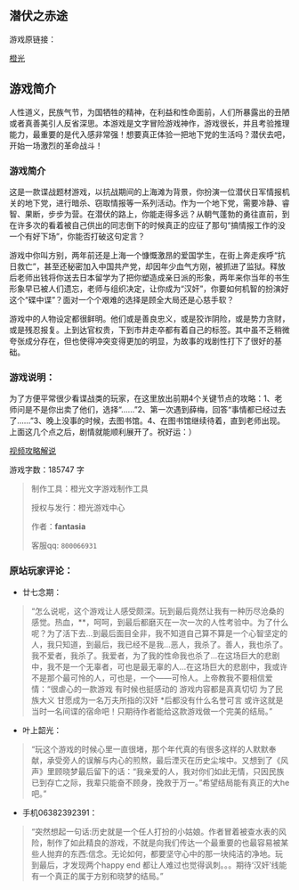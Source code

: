 ## 潜伏之赤途

游戏原链接：

[橙光](https://www.66rpg.com/game/uncheck/2992) 

## 游戏简介

人性道义，民族气节，为国牺牲的精神，在利益和性命面前，人们所暴露出的丑陋或者真善美引人反省深思。本游戏是文字冒险游戏神作，游戏很长，并且考验推理能力，最重要的是代入感非常强！想要真正体验一把地下党的生活吗？潜伏去吧，开始一场激烈的革命战斗！

### 游戏简介

这是一款谍战题材游戏，以抗战期间的上海滩为背景，你扮演一位潜伏日军情报机关的地下党，进行暗杀、窃取情报等一系列活动。作为一个地下党，需要冷静、睿智、果断，步步为营。在潜伏的路上，你能走得多远？从朝气蓬勃的勇往直前，到在许多次的看着被自己供出的同志倒下的时候真正的应征了那句“搞情报工作的没一个有好下场”，你能否打破这句定言？

游戏中你叫方别，两年前还是上海一个慷慨激昂的爱国学生，在街上奔走疾呼“抗日救亡”，甚至还秘密加入中国共产党，却因年少血气方刚，被抓进了监狱。释放后老师出钱将你送去日本留学为了把你塑造成亲日派的形象，两年来你当年的书生形象早已被人们遗忘，老师与组织决定，让你成为“汉奸”，你要如何机智的扮演好这个“碟中谍”？面对一个个艰难的选择是顾全大局还是心慈手软？

游戏中的人物设定都很鲜明。他们或是善良忠义，或是狡诈阴险，或是势力贪财，或是残忍报复。上到达官权贵，下到市井走卒都有着自己的标签。其中虽不乏稍微夸张成分存在，但也使得冲突变得更加的明显，为故事的戏剧性打下了很好的基础。

### 游戏说明：

为了方便平常很少看谍战类的玩家，在这里放出前期4个关键节点的攻略：1、老师问是不是你出卖了他们，选择“……”2、第一次遇到薛梅，回答“事情都已经过去了……”3、晚上没事的时候，去图书馆。4、在图书馆继续待着，直到老师出现。上面这几个点之后，剧情就能顺利展开了。祝好运：）

[视频攻略解说](https://www.bilibili.com/video/av1026200/)

游戏字数：185747 字

> 制作工具：橙光文字游戏制作工具
> 
> 授权与发行：橙光游戏中心
> 
> 作者：**fantasia**
> 
> 客服qq: `800066931`

### 原站玩家评论：

 - 廿七念期：
> “怎么说呢，这个游戏让人感受颇深。玩到最后竟然让我有一种历尽沧桑的感觉。热血，**，呵呵，到最后都磨灭在一次一次的人性考验中。为了什么呢？为了活下去...到最后面目全非，我不知道自己算不算是一个心智坚定的人，我只知道，到最后，我已经不是我...恶人，我杀了。善人，我也杀了。我不爱者，我杀了。我爱者，为了我的性命我也杀了...在这场巨大的悲剧中，我不是一个无辜者，可也是最无辜的人...在这场巨大的悲剧中，我或许不是那个最可怜的人，可也是，一个——可怜人。上帝教我不要相信爱情：“很虐心的一款游戏 有时候也挺感动的 游戏内容都是真真切切 为了民族大义 甘愿成为一名万夫所指的汉奸 *后都没有什么名誉可言 或许这就是当时一名间谍的宿命吧！只期待作者能给这款游戏做一个完美的结局。”

 - 叶上韶光：
> “玩这个游戏的时候心里一直很堵，那个年代真的有很多这样的人默默奉献，承受旁人的误解与内心的煎熬，最后湮灭在历史尘埃中。又想到了《风声》里顾晓梦最后留下的话：“我亲爱的人，我对你们如此无情，只因民族已到存亡之际，我辈只能奋不顾身，挽救于万一。”希望结局能有真正的大he吧。”

 - 手机06382392391：
> “突然想起一句话:历史就是一个任人打扮的小姑娘。作者冒着被查水表的风险，制作了如此精良的游戏，不就是向我们传达一个最重要的也最容易被某些人抛弃的东西:信念。无论如何，都要坚守心中的那一块纯洁的净地。玩到最后，才发现两个happy end 都让人难过也觉得讽刺。。。期待‘汉奸’线能有一个真正的属于方别和晓梦的结局。”
